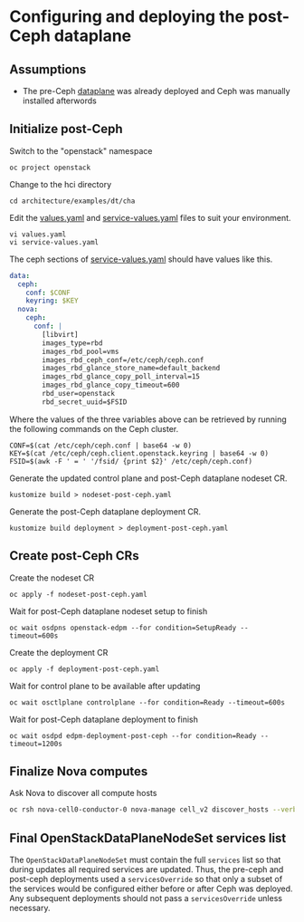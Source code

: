 # Configuring and deploying the post-Ceph dataplane

## Assumptions

- The pre-Ceph [dataplane](dataplane-pre-ceph.md) was already deployed and Ceph was manually installed afterwords

## Initialize post-Ceph

Switch to the "openstack" namespace
```
oc project openstack
```
Change to the hci directory
```
cd architecture/examples/dt/cha
```
Edit the [values.yaml](values.yaml) and [service-values.yaml](service-values.yaml)
files to suit your environment.
```
vi values.yaml
vi service-values.yaml
```
The ceph sections of [service-values.yaml](service-values.yaml) should have values like this.
```yaml
data:
  ceph:
    conf: $CONF
    keyring: $KEY
  nova:
    ceph:
      conf: |
        [libvirt]
        images_type=rbd
        images_rbd_pool=vms
        images_rbd_ceph_conf=/etc/ceph/ceph.conf
        images_rbd_glance_store_name=default_backend
        images_rbd_glance_copy_poll_interval=15
        images_rbd_glance_copy_timeout=600
        rbd_user=openstack
        rbd_secret_uuid=$FSID

```
Where the values of the three variables above can be retrieved by
running the following commands on the Ceph cluster.
```shell
CONF=$(cat /etc/ceph/ceph.conf | base64 -w 0)
KEY=$(cat /etc/ceph/ceph.client.openstack.keyring | base64 -w 0)
FSID=$(awk -F ' = ' '/fsid/ {print $2}' /etc/ceph/ceph.conf)
```

Generate the updated control plane and post-Ceph dataplane nodeset CR.
```
kustomize build > nodeset-post-ceph.yaml
```
Generate the post-Ceph dataplane deployment CR.
```
kustomize build deployment > deployment-post-ceph.yaml
```

## Create post-Ceph CRs

Create the nodeset CR
```
oc apply -f nodeset-post-ceph.yaml
```
Wait for post-Ceph dataplane nodeset setup to finish
```
oc wait osdpns openstack-edpm --for condition=SetupReady --timeout=600s
```
Create the deployment CR
```
oc apply -f deployment-post-ceph.yaml
```

Wait for control plane to be available after updating
```
oc wait osctlplane controlplane --for condition=Ready --timeout=600s
```

Wait for post-Ceph dataplane deployment to finish
```
oc wait osdpd edpm-deployment-post-ceph --for condition=Ready --timeout=1200s
```

## Finalize Nova computes

Ask Nova to discover all compute hosts
```bash
oc rsh nova-cell0-conductor-0 nova-manage cell_v2 discover_hosts --verbose
```

## Final OpenStackDataPlaneNodeSet services list

The `OpenStackDataPlaneNodeSet` must contain the full `services` list
so that during updates all required services are updated. Thus, the
pre-ceph and post-ceph deployments used a `servicesOverride` so that
only a subset of the services would be configured either before or
after Ceph was deployed. Any subsequent deployments should not pass a
`servicesOverride` unless necessary.
